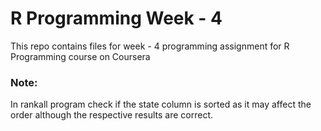# R Programming Week - 4 
This repo contains files for week - 4 programming assignment for R Programming course on Coursera

### Note: 
In rankall program check if the state column is sorted as it may affect the order although the respective results are correct.
